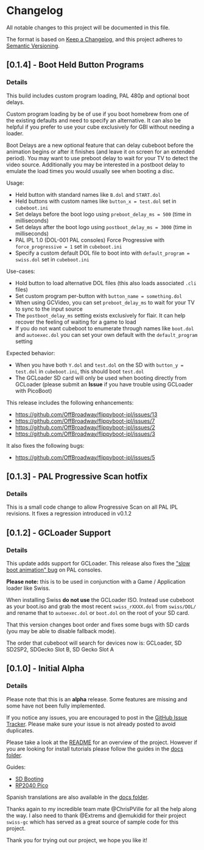 # Changelog

All notable changes to this project will be documented in this file.

The format is based on [Keep a Changelog](https://keepachangelog.com/en/1.0.0/),
and this project adheres to [Semantic Versioning](https://semver.org/spec/v2.0.0.html).

## [0.1.4] - Boot Held Button Programs

### Details
This build includes custom program loading, PAL 480p and optional boot delays.

Custom program loading by be of use if you boot homebrew from one of the existing defaults and need to specify an alternative. It can also be helpful if you prefer to use your cube exclusively for GBI without needing a loader.

Boot Delays are a new optional feature that can delay cubeboot before the animation begins or after it finishes (and leave it on screen for an extended period). You may want to use preboot delay to wait for your TV to detect the video source. Additionally you may be interested in a postboot delay to emulate the load times you would usually see when booting a disc.

Usage:
- Held button with standard names like `B.dol` and `START.dol`
- Held buttons with custom names like `button_x = test.dol` set in `cubeboot.ini`
- Set delays before the boot logo using `preboot_delay_ms = 500` (time in milliseconds)
- Set delays after the boot logo using `postboot_delay_ms = 3000` (time in milliseconds)
- PAL IPL 1.0 (DOL-001 PAL consoles) Force Progressive with `force_progressive = 1` set in `cubeboot.ini`
- Specify a custom default DOL file to boot into with `default_program = swiss.dol` set in `cubeboot.ini`

Use-cases:
- Hold button to load alternative DOL files (this also loads associated `.cli` files)
- Set custom program per-button with `button_name = something.dol`
- When using GCVideo, you can set `preboot_delay_ms` to wait for your TV to sync to the input source
- The `postboot_delay_ms` setting exists exclusively for flair. It can help recover the feeling of waiting for a game to load
- If you do not want cubeboot to enumerate through names like `boot.dol` and `autoexec.dol` you can set your own default with the `default_program` setting

Expected behavior:
- When you have both `Y.dol` and `test.dol` on the SD with `button_y = test.dol` in `cubeboot.ini`, this should boot `test.dol`
- The GCLoader SD card will only be used when booting directly from GCLoader (please submit an **Issue** if you have trouble using GCLoader with PicoBoot)

This release includes the following enhancements:
- https://github.com/OffBroadway/flippyboot-ipl/issues/13
- https://github.com/OffBroadway/flippyboot-ipl/issues/7
- https://github.com/OffBroadway/flippyboot-ipl/issues/2
- https://github.com/OffBroadway/flippyboot-ipl/issues/3

It also fixes the following bugs:
- https://github.com/OffBroadway/flippyboot-ipl/issues/5

## [0.1.3] - PAL Progressive Scan hotfix
### Details

This is a small code change to allow Progressive Scan on all PAL IPL revisions.
It fixes a regression introduced in v0.1.2

## [0.1.2] - GCLoader Support
### Details

This update adds support for GCLoader. This release also fixes the ["slow boot animation" bug](https://github.com/OffBroadway/flippyboot-ipl/issues/5) on PAL consoles.

**Please note:** this is to be used in conjunction with a Game / Application loader like Swiss.

When installing Swiss **do not use** the GCLoader ISO. Instead use cubeboot as your boot.iso and grab the most recent `swiss_rXXXX.dol` from `swiss/DOL/` and rename that to `autoexec.dol` or `boot.dol` on the root of your SD card.

That this version changes boot order and fixes some bugs with SD cards (you may be able to disable fallback mode).

The order that cubeboot will search for devices now is: GCLoader, SD SD2SP2, SDGecko Slot B, SD Gecko Slot A

## [0.1.0] - Initial Alpha
### Details

Please note that this is an **alpha** release. Some features are missing and some have not been fully implemented.

If you notice any issues, you are encouraged to post in the [GitHub Issue Tracker](https://github.com/OffBroadway/flippyboot-ipl/issues). Please make sure your issue is not already posted to avoid duplicates.

Please take a look at the [README](./README.md) for an overview of the project. However if you are looking for install tutorials please follow the guides in the [docs folder](https://github.com/OffBroadway/flippyboot-ipl/tree/master/docs).

Guides:
- [SD Booting](./docs/SD_Boot.md)
- [RP2040 Pico](./docs/RP2040_Boot.md)


Spanish translations are also available in the [docs folder](https://github.com/OffBroadway/flippyboot-ipl/tree/master/docs).

Thanks again to my incredible team mate @ChrisPVille for all the help along the way.
I also need to thank @Extrems and @emukidid for their project `swiss-gc` which has served as a great source of sample code for this project.

Thank you for trying out our project, we hope you like it!

